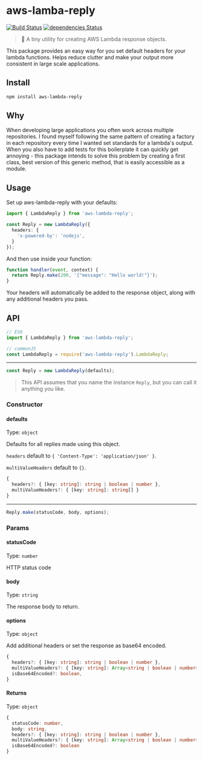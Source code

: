 # aws-lamba-reply

[![Build Status](https://travis-ci.com/c-bandy/aws-lambda-reply.svg?branch=master)](https://travis-ci.com/c-bandy/aws-lambda-reply)
[![dependencies Status](https://david-dm.org/c-bandy/aws-lambda-reply/status.svg)](https://david-dm.org/c-bandy/aws-lambda-reply)

>💬 A tiny utility for creating AWS Lambda response objects.

This package provides an easy way for you set default headers for your lambda functions. Helps reduce clutter and make
your output more consistent in large scale applications.

## Install

```bash
npm install aws-lambda-reply
```

## Why

When developing large applications you often work across multiple repositories. I found myself following the same
pattern of creating a factory in each repository every time I wanted set standards for a lambda's output. When you also
have to add tests for this boilerplate it can quickly get annoying - this package intends to solve this problem by
creating a first class, best version of this generic method, that is easily accessible as a module.

## Usage

Set up aws-lambda-reply with your defaults:

```typescript
import { LambdaReply } from 'aws-lambda-reply';

const Reply = new LambdaReply({
  headers: {
    'x-powered-by': 'nodejs',
  }
});
```

And then use inside your function:

```typescript
function handler(event, context) {
  return Reply.make(200, '{"message": "Hello world!"}');
}
```

Your headers will automatically be added to the response object, along with any additional headers you pass.

## API

```typescript
// ES6
import { LambdaReply } from 'aws-lambda-reply';

// commonJS
const LambdaReply = require('aws-lambda-reply').LambdaReply;
```

---

```typescript
const Reply = new LambdaReply(defaults);
```

>This API assumes that you name the instance `Reply`, but you can call it anything you like.

### Constructor

#### defaults

Type: `object`

Defaults for all replies made using this object.

`headers` default to `{ 'Content-Type': 'application/json' }`.

`multiValueHeaders` default to `{}`.

```typescript
{
  headers?: { [key: string]: string | boolean | number },
  multiValueHeaders?: { [key: string]: string[] }
}
```

---

```typescript
Reply.make(statusCode, body, options);
```

### Params

#### statusCode

Type: `number`

HTTP status code

#### body

Type: `string`

The response body to return.

#### options

Type: `object`

Add additional headers or set the response as base64 encoded.

```typescript
{
  headers?: { [key: string]: string | boolean | number },
  multiValueHeaders?: { [key: string]: Array<string | boolean | number> },
  isBase64Encoded?: boolean,
}
```

#### Returns

Type: `object`

```typescript
{
  statusCode: number,
  body: string,
  headers?: { [key: string]: string | boolean | number },
  multiValueHeaders?: { [key: string]: Array<string | boolean | number> },
  isBase64Encoded?: boolean
}
```
